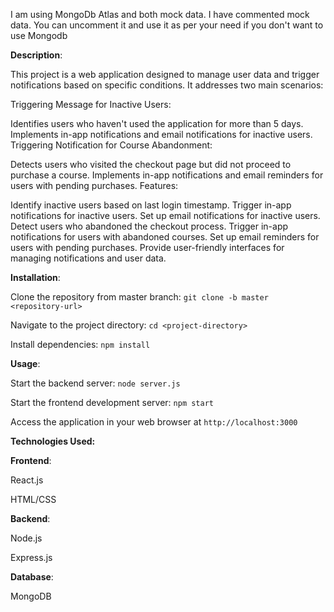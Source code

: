 I am using MongoDb Atlas and both mock data. I have commented mock data. You can uncomment it and use it as per your need if you don't want to use Mongodb

**Description**:

This project is a web application designed to manage user data and trigger notifications based on specific conditions. It addresses two main scenarios:

Triggering Message for Inactive Users:

Identifies users who haven't used the application for more than 5 days.
Implements in-app notifications and email notifications for inactive users.
Triggering Notification for Course Abandonment:

Detects users who visited the checkout page but did not proceed to purchase a course.
Implements in-app notifications and email reminders for users with pending purchases.
Features:

Identify inactive users based on last login timestamp.
Trigger in-app notifications for inactive users.
Set up email notifications for inactive users.
Detect users who abandoned the checkout process.
Trigger in-app notifications for users with abandoned courses.
Set up email reminders for users with pending purchases.
Provide user-friendly interfaces for managing notifications and user data.

**Installation**:

Clone the repository from master branch: `git clone -b master <repository-url>`

Navigate to the project directory: `cd <project-directory>`

Install dependencies: `npm install`

**Usage**:

Start the backend server: `node server.js`

Start the frontend development server: `npm start`

Access the application in your web browser at `http://localhost:3000`


**Technologies Used:**


**Frontend**:

React.js

HTML/CSS

**Backend**:

Node.js

Express.js

**Database**:

MongoDB
